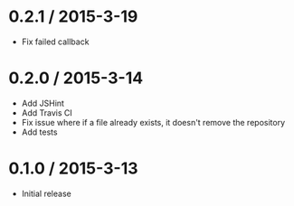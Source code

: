 0.2.1 / 2015-3-19
=================

  * Fix failed callback

0.2.0 / 2015-3-14
=================

  * Add JSHint
  * Add Travis CI
  * Fix issue where if a file already exists, it doesn't remove the repository
  * Add tests

0.1.0 / 2015-3-13
=================

  * Initial release
